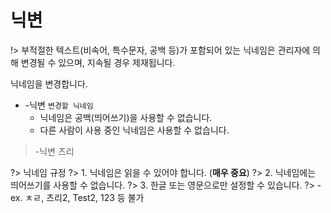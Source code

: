 # 닉변

!> 부적절한 텍스트(비속어, 특수문자, 공백 등)가 포함되어 있는 닉네임은 관리자에 의해 변경될 수 있으며, 지속될 경우 제재됩니다.

닉네임을 변경합니다.

- -닉변 `변경할 닉네임`
  - 닉네임은 공백(띄어쓰기)을 사용할 수 없습니다.
  - 다른 사람이 사용 중인 닉네임은 사용할 수 없습니다.

> -닉변 츠리

?> 닉네임 규정
?> 1. 닉네임은 읽을 수 있어야 합니다. (**매우 중요**)
?> 2. 닉네임에는 띄어쓰기를 사용할 수 없습니다.
?> 3. 한글 또는 영문으로만 설정할 수 있습니다.
?>   - ex. ㅊㄹ, 츠리2, Test2, 123 등 불가
